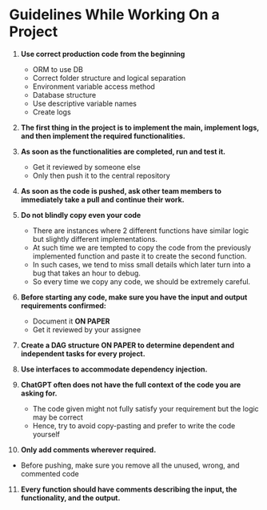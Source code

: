 # Guidelines While Working On a Project

1. **Use correct production code from the beginning**
   - ORM to use DB
   - Correct folder structure and logical separation
   - Environment variable access method
   - Database structure
   - Use descriptive variable names
   - Create logs

2. **The first thing in the project is to implement the main, implement logs, and then implement the required functionalities.**

3. **As soon as the functionalities are completed, run and test it.**
   - Get it reviewed by someone else
   - Only then push it to the central repository

4. **As soon as the code is pushed, ask other team members to immediately take a pull and continue their work.**

5. **Do not blindly copy even your code**
     - There are instances where 2 different functions have similar logic but slightly different implementations.
     - At such time we are tempted to copy the code from the previously implemented function and paste it to create the second function.
     - In such cases, we tend to miss small details which later turn into a bug that takes an hour to debug.
     - So every time we copy any code, we should be extremely careful.

7. **Before starting any code, make sure you have the input and output requirements confirmed:**
      - Document it **ON PAPER**
      - Get it reviewed by your assignee

8. **Create a DAG structure ON PAPER to determine dependent and independent tasks for every project.**

9. **Use interfaces to accommodate dependency injection.**

10. **ChatGPT often does not have the full context of the code you are asking for.**
      - The code given might not fully satisfy your requirement but the logic may be correct
      - Hence, try to avoid copy-pasting and prefer to write the code yourself

11. **Only add comments wherever required.**
   - Before pushing, make sure you remove all the unused, wrong, and commented code

11. **Every function should have comments describing the input, the functionality, and the output.**
